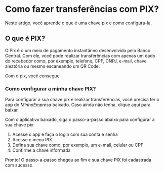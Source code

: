 # Como fazer transferências com PIX? 

Neste artigo, você aprende o que é uma chave pix e como configurá-la.

## O que é PIX?

O Pix é o um meio de pagamento instantâneo desenvolvido pelo Banco Central. Com ele, você pode realizar transferências com apenas um dado do recebedor como, por exemplo, telefone, CPF, CNPJ, e-mail, chave aleatória ou mesmo escaneando um QR Code.

Com o pix, você consegue 

### Como configurar a minha chave PIX?

Para configurar a sua chave pix e realizar transferências, você precisa ter o app do *MinhaEmpresa* baixado. Caso ainda não tenha, clique aqui para baixar. 

Com o aplicativo baixado, siga o passo-a-passo abaixo para configurar a sua chave pix:

1. Acesse o app e faça o login com sua conta e senha </li>
2. Acesse o menu PIX
3. Defina sua chave como, por exemplo, um e-mail, celular ou CPF
4. Confirme a chave informada

Pronto! O passo-a-passo chegou ao fim e sua chave PIX foi cadastrada com sucesso.





